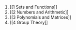 1. [[1 Sets and Functions]]
2. [[2 Numbers and Arithmetic]]
3. [[3 Polynomials and Matrices]]
4. [[4 Group Theory]]
